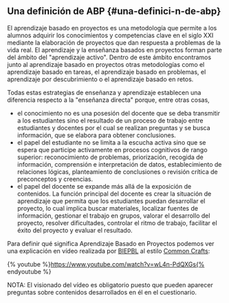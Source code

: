 ## Una definición de ABP {#una-definici-n-de-abp}

El aprendizaje basado en proyectos es una metodología que permite a los alumnos adquirir los conocimientos y competencias clave en el siglo XXI mediante la elaboración de proyectos que dan respuesta a problemas de la vida real. El aprendizaje y la enseñanza basados en proyectos forman parte del ámbito del &quot;aprendizaje activo&quot;. Dentro de este ámbito encontramos junto al aprendizaje basado en proyectos otras metodologías como el aprendizaje basado en tareas, el aprendizaje basado en problemas, el aprendizaje por descubrimiento o el aprendizaje basado en retos.

Todas estas estrategias de enseñanza y aprendizaje establecen una diferencia respecto a la &quot;enseñanza directa&quot; porque, entre otras cosas,

*   el conocimiento no es una posesión del docente que se deba transmitir a los estudiantes sino el resultado de un proceso de trabajo entre estudiantes y docentes por el cual se realizan preguntas y se busca información, que se elabora para obtener conclusiones.
*   el papel del estudiante no se limita a la escucha activa sino que se espera que participe activamente en procesos cognitivos de rango superior: reconocimiento de problemas, priorización, recogida de información, comprensión e interpretación de datos, establecimiento de relaciones lógicas, planteamiento de conclusiones o revisión crítica de preconceptos y creencias.
*   el papel del docente se expande más allá de la exposición de contenidos. La función principal del docente es crear la situación de aprendizaje que permita que los estudiantes puedan desarrollar el proyecto, lo cual implica buscar materiales, localizar fuentes de información, gestionar el trabajo en grupos, valorar el desarrollo del proyecto, resolver dificultades, controlar el ritmo de trabajo, facilitar el éxito del proyecto y evaluar el resultado.

Para definir qué significa Aprendizaje Basado en Proyectos podemos ver una explicación en vídeo realizada por [BIEPBL](http://youtu.be/wL4n-PdQXGs&sa=D&ust=1511270171042000&usg=AFQjCNGRbq851Va-0ttGx3HFNCJkxz7TcA) al estilo [Common Crafts](http://www.commoncraft.com/):

{% youtube %}https://www.youtube.com/watch?v=wL4n-PdQXGs{% endyoutube %}

NOTA: El visionado del vídeo es obligatorio puesto que pueden aparecer preguntas sobre contenidos desarrollados en él en el cuestionario.

